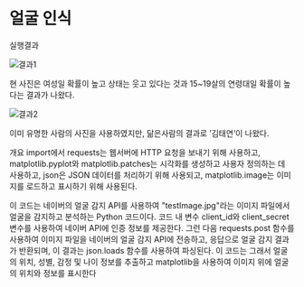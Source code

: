 # 얼굴 인식 

실행결과

![결과1](https://user-images.githubusercontent.com/114050357/229764460-40ec5171-9079-4c15-93de-ccf5d7b67e0a.jpg)


현 사진은 여성일 확률이 높고 상태는 웃고 있다는 것과 15~19살의 연령대일 확률이 높다는 결과가 나왔다.

![결과2](https://user-images.githubusercontent.com/114050357/229764760-54230609-1d1a-4dd2-9388-ca64b552953c.jpg)

이미 유명한 사람의 사진을 사용하였지만, 닮은사람의 결과로 ’김태연‘이 나왔다.


개요
import에서 requests는 웹서버에 HTTP 요청을 보내기 위해 사용하고,
matplotlib.pyplot와 matplotlib.patches는 시각화를 생성하고 사용자 정의하는 데 사용하고,
json은 JSON 데이터를 처리하기 위해 사용되고, 
matplotlib.image는 이미지를 로드하고 표시하기 위해 사용된다. 

이 코드는 네이버의 얼굴 감지 API를 사용하여 "testImage.jpg"라는 이미지 파일에서 얼굴을 감지하고 분석하는 Python 코드이다. 코드 내 변수 client_id와 client_secret 변수를 사용하여 네이버 API에 인증 정보를 제공한다. 그런 다음 requests.post 함수를 사용하여 이미지 파일을 네이버의 얼굴 감지 API에 전송하고, 응답으로 얼굴 감지 결과가 반환되며, 이 결과는 json.loads 함수를 사용하여 파싱된다. 
이 코드는 그래서 얼굴의 위치, 성별, 감정 및 나이 정보를 추출하고 matplotlib을 사용하여 이미지 위에 얼굴의 위치와 정보를 표시한다













